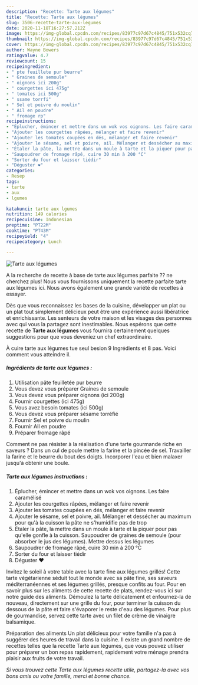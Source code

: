 ```yaml
---
description: "Recette: Tarte aux légumes"
title: "Recette: Tarte aux légumes"
slug: 3506-recette-tarte-aux-legumes
date: 2020-11-18T16:27:57.212Z
image: https://img-global.cpcdn.com/recipes/83977c97d67c4845/751x532cq70/tarte-aux-legumes-photo-principale-de-la-recette.jpg
thumbnail: https://img-global.cpcdn.com/recipes/83977c97d67c4845/751x532cq70/tarte-aux-legumes-photo-principale-de-la-recette.jpg
cover: https://img-global.cpcdn.com/recipes/83977c97d67c4845/751x532cq70/tarte-aux-legumes-photo-principale-de-la-recette.jpg
author: Wayne Bowers
ratingvalue: 4.7
reviewcount: 15
recipeingredient:
- " pte feuillete pur beurre"
- " Graines de semoule"
- " oignons ici 200g"
- " courgettes ici 475g"
- " tomates ici 500g"
- " ssame torrfi"
- " Sel et poivre du moulin"
- " Ail en poudre"
- " fromage rp"
recipeinstructions:
- "Éplucher, émincer et mettre dans un wok vos oignons. Les faire caramélisé"
- "Ajouter les courgettes râpées, mélanger et faire revenir"
- "Ajouter les tomates coupées en dés, mélanger et faire revenir"
- "Ajouter le sésame, sel et poivre, ail. Mélanger et dessécher au maximum pour qu&#39;à la cuisson la pâte ne s&#39;humidifie pas de trop"
- "Étaler la pâte, la mettre dans un moule à tarte et la piquer pour pas qu&#39;elle gonfle à la cuisson. Saupoudrer de graines de semoule (pour absorber le jus des légumes). Mettre dessus les légumes"
- "Saupoudrer de fromage râpé, cuire 30 min à 200 °C"
- "Sorter du four et laisser tiédir"
- "Déguster ❤️"
categories:
- Resep
tags:
- tarte
- aux
- lgumes

katakunci: tarte aux lgumes 
nutrition: 149 calories
recipecuisine: Indonesian
preptime: "PT22M"
cooktime: "PT43M"
recipeyield: "4"
recipecategory: Lunch

---
```



![Tarte aux légumes](https://img-global.cpcdn.com/recipes/83977c97d67c4845/751x532cq70/tarte-aux-legumes-photo-principale-de-la-recette.jpg)

A la recherche de recette à base de tarte aux légumes parfaite ?? ne cherchez plus! Nous vous fournissons uniquement la recette parfaite tarte aux légumes ici. Nous avons également une grande variété de recettes à essayer.

Dès que vous reconnaissez les bases de la cuisine, développer un plat ou un plat tout simplement délicieux peut être une expérience aussi libératrice et enrichissante. Les senteurs de votre maison et les visages des personnes avec qui vous la partagez sont inestimables. Nous espérons que cette recette de <strong> Tarte aux légumes </strong> vous fournira certainement quelques suggestions pour que vous deveniez un chef extraordinaire.

<!--inarticleads1-->

À cuire tarte aux légumes tue seul besion 9 Ingrédients et 8 pas. Voici comment vous atteindre il.

##### Ingrédients de tarte aux légumes :

1. Utilisation  pâte feuilletée pur beurre
1. Vous devez vous préparer  Graines de semoule
1. Vous devez vous préparer  oignons (ici 200g)
1. Fournir  courgettes (ici 475g)
1. Vous avez besoin  tomates (ici 500g)
1. Vous devez vous préparer  sésame torréfié
1. Fournir  Sel et poivre du moulin
1. Fournir  Ail en poudre
1. Préparer  fromage râpé


Comment ne pas résister à la réalisation d&#39;une tarte gourmande riche en saveurs ? Dans un cul de poule mettre la farine et la pincée de sel. Travailler la farine et le beurre du bout des doigts. Incorporer l&#39;eau et bien malaxer jusqu&#39;à obtenir une boule. 

<!--inarticleads2-->

##### Tarte aux légumes instructions :

1. Éplucher, émincer et mettre dans un wok vos oignons. Les faire caramélisé
1. Ajouter les courgettes râpées, mélanger et faire revenir
1. Ajouter les tomates coupées en dés, mélanger et faire revenir
1. Ajouter le sésame, sel et poivre, ail. Mélanger et dessécher au maximum pour qu&#39;à la cuisson la pâte ne s&#39;humidifie pas de trop
1. Étaler la pâte, la mettre dans un moule à tarte et la piquer pour pas qu&#39;elle gonfle à la cuisson. Saupoudrer de graines de semoule (pour absorber le jus des légumes). Mettre dessus les légumes
1. Saupoudrer de fromage râpé, cuire 30 min à 200 °C
1. Sorter du four et laisser tiédir
1. Déguster ❤️


Invitez le soleil à votre table avec la tarte fine aux légumes grillés! Cette tarte végétarienne séduit tout le monde avec sa pâte fine, ses saveurs méditerranéennes et ses légumes grillés, presque confits au four. Pour en savoir plus sur les aliments de cette recette de plats, rendez-vous ici sur notre guide des aliments. Démoulez la tarte délicatement et enfournez-la de nouveau, directement sur une grille du four, pour terminer la cuisson du dessous de la pâte et faire s&#39;évaporer le reste d&#39;eau des légumes. Pour plus de gourmandise, servez cette tarte avec un filet de crème de vinaigre balsamique. 

<!--inarticleads1-->

<p>
Préparation des aliments Un plat délicieux pour votre famille n'a pas à suggérer des heures de travail dans la cuisine. Il existe un grand nombre de recettes telles que la recette Tarte aux légumes, que vous pouvez utiliser pour préparer un bon repas rapidement, rapidement votre ménage prendra plaisir aux fruits de votre travail.
</p>

<p>
<i>Si vous trouvez cette Tarte aux légumes recette utile, partagez-la avec vos bons amis ou votre famille, merci et bonne chance.</i>
</p>
